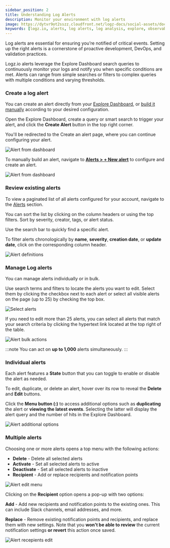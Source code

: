 ```yaml
---
sidebar_position: 2
title: Understanding Log Alerts
description: Monitor your environment with log alerts
image: https://dytvr9ot2sszz.cloudfront.net/logz-docs/social-assets/docs-social.jpg
keywords: [logz.io, alerts, log alerts, log analysis, explore, observability]
---
```



Log alerts are essential for ensuring you’re notified of critical events. Setting up the right alerts is a cornerstone of proactive development, DevOps, and validation practices.

Logz.io alerts leverage the Explore Dashboard search queries to continuously monitor your logs and notify you when specific conditions are met. Alerts can range from simple searches or filters to complex queries with multiple conditions and varying thresholds.

### Create a log alert

You can create an alert directly from your [Explore Dashboard](https://app.logz.io/#/dashboard/explore), or [build it manually](https://app.logz.io/#/dashboard/alerts/v2019/new) according to your desired configuration.

Open the Explore Dashboard, create a query or smart search to trigger your alert, and click the **Create Alert** button in the top right corner.

You'll be redirected to the Create an alert page, where you can continue configuring your alert.

![Alert from dashboard](https://dytvr9ot2sszz.cloudfront.net/logz-docs/explore-dashboard/alerts/alert-dashboard-button.png)

To manually build an alert, navigate to **[Alerts > + New alert](https://app.logz.io/#/dashboard/alerts/v2019/new)** to configure and create an alert.

![Alert from dashboard](https://dytvr9ot2sszz.cloudfront.net/logz-docs/explore-dashboard/alerts/alert-button.png)

### Review existing alerts

To view a paginated list of all alerts configured for your account, navigate to the [Alerts](https://app.logz.io/#/dashboard/triggers/alert-definitions) section.

You can sort the list by clicking on the column headers or using the top filters. Sort by severity, creator, tags, or alert status.

Use the search bar to quickly find a specific alert.

To filter alerts chronologically by **name**, **severity**, **creation date**, or **update date**, click on the corresponding column header.

![Alert definitions](https://dytvr9ot2sszz.cloudfront.net/logz-docs/alerts/alerts-updated-by-screenshot.png)

### Manage Log alerts

You can manage alerts individually or in bulk.

Use search terms and filters to locate the alerts you want to edit. Select them by clicking the checkbox next to each alert or select all visible alerts on the page (up to 25) by checking the top box.

![Select alerts](https://dytvr9ot2sszz.cloudfront.net/logz-docs/alerts/select-alerts.gif)

If you need to edit more than 25 alerts, you can select all alerts that match your search criteria by clicking the hypertext link located at the top right of the table.

![Alert bulk actions](https://dytvr9ot2sszz.cloudfront.net/logz-docs/alerts/select-all-alerts.png)


:::note
You can act on **up to 1,000** alerts simultaneously.
:::


<h3 id="individual">Individual alerts</h3>

Each alert features a **State** button that you can toggle to enable or disable the alert as needed.

To edit, duplicate, or delete an alert, hover over its row to reveal the **Delete** and **Edit** buttons.

Click the **Menu button (:)** to access additional options such as **duplicating** the alert or **viewing the latest events**. Selecting the latter will display the alert query and the number of hits in the Explore Dashboard.

![Alert additional options](https://dytvr9ot2sszz.cloudfront.net/logz-docs/explore-dashboard/alerts/hover-menu-items.png)




<h3 id="multiple"> Multiple alerts</h3>

Choosing one or more alerts opens a top menu with the following actions:

* **Delete** - Delete all selected alerts
* **Activate** - Set all selected alerts to active
* **Deactivate** - Set all selected alerts to inactive
* **Recipient** - Add or replace recipients and notification points

![Alert edit menu](https://dytvr9ot2sszz.cloudfront.net/logz-docs/alerts/alert-edit-menu.png)

Clicking on the **Recipient** option opens a pop-up with two options:

**Add** - Add new recipients and notification points to the existing ones. This can include Slack channels, email addresses, and more.

**Replace** - Remove existing notification points and recipients, and replace them with new settings. Note that you **won't be able to review** the current notification settings **or revert** this action once saved.

![Alert recepients edit](https://dytvr9ot2sszz.cloudfront.net/logz-docs/alerts/add-replace-alerts.png)
